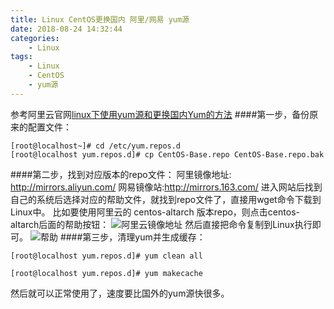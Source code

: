 ```yaml
---
title: Linux CentOS更换国内 阿里/网易 yum源
date: 2018-08-24 14:32:44
categories: 
	- Linux
tags: 
	- Linux
	- CentOS
	- yum源
---
```



参考阿里云官网[linux下使用yum源和更换国内Yum的方法](https://www.aliyun.com/jiaocheng/130106.html)
####第一步，备份原来的配置文件：

```
[root@localhost~]# cd /etc/yum.repos.d
[root@localhost yum.repos.d]# cp CentOS-Base.repo CentOS-Base.repo.bak
```

####第二步，找到对应版本的repo文件：
阿里镜像地址: http://mirrors.aliyun.com/
网易镜像站:http://mirrors.163.com/
进入网站后找到自己的系统后选择对应的帮助文件，就找到repo文件了，直接用wget命令下载到Linux中。
比如要使用阿里云的 centos-altarch 版本repo，则点击centos-altarch后面的帮助按钮：
![阿里云镜像地址](https://upload-images.jianshu.io/upload_images/10709282-d7d2975c1a2c200d.png?imageMogr2/auto-orient/strip%7CimageView2/2/w/1240)
然后直接把命令复制到Linux执行即可。
![帮助](https://upload-images.jianshu.io/upload_images/10709282-ffd290d7d28edde8.png?imageMogr2/auto-orient/strip%7CimageView2/2/w/1240)
####第三步，清理yum并生成缓存：

```
[root@localhost yum.repos.d]# yum clean all
```

```
[root@localhost yum.repos.d]# yum makecache
```

然后就可以正常使用了，速度要比国外的yum源快很多。